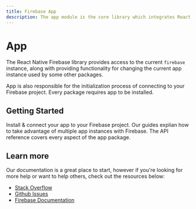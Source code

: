 ```yaml
---
title: Firebase App
description: The app module is the core library which integrates React Native with Firebase.  
---
```


# App

The React Native Firebase library provides access to the current `firebase` instance, along with providing
functionality for changing the current app instance used by some other packages.

App is also responsible for the initialization process of connecting to your Firebase project. Every package requires
app to be installed.

## Getting Started

<Grid>
	<Block
		icon="build"
		color="#ffc107"
		title="Quick Start"
		to="/quick-start"
	>
	  Install & connect your app to your Firebase project.
  </Block>
	<Block
		icon="school"
		color="#4CAF50"
		title="Guides"
		version={false}
		to="/guides?tags=app"
	>
    Our guides explian how to take advantage of multiple app instances with Firebase.
	</Block>
  <Block
		icon="layers"
		color="#03A9F4"
		title="Reference"
		to="/reference"
	>
    The API reference covers every aspect of the app package.
	</Block>
</Grid>

## Learn more

Our documentation is a great place to start, however if you're looking for more help or want to help others, 
check out the resources below:

- [Stack Overflow](https://stackoverflow.com/questions/tagged/react-native-firebase-app)
- [Github Issues](https://github.com/invertase/react-native-firebase/issues?utf8=%E2%9C%93&q=is%3Aissue+sort%3Aupdated-desc+label%3Aapp+)
- [Firebase Documentation](https://firebase.google.com/docs/functions?utm_source=invertase&utm_medium=react-native-firebase&utm_campaign=app)
